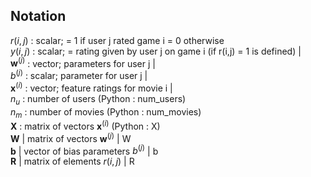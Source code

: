 ## Notation  
  

  
$r(i,j)$  :  scalar; = 1 if user j rated game i = 0 otherwise                          
$y(i,j)$  :  scalar; = rating given by user j on game i (if r(i,j) = 1 is defined)	    |  
$\mathbf{w}^{(j)}$ : vector; parameters for user j                                             |  
$b^{(j)}$  :  scalar; parameter for user j                                              |  
$\mathbf{x}^{(i)}$  :  vector; feature ratings for movie i                                       |  
$n_u$  :  number of users  (Python : num_users)  
$n_m$  :  number of movies (Python : num_movies)  
$\mathbf{X}$  :   matrix of vectors $\mathbf{x}^{(i)}$  (Python : X)      
$\mathbf{W}$          | matrix of vectors $\mathbf{w}^{(j)}$                                      |     W  
$\mathbf{b}$          | vector of bias parameters $b^{(j)}$                                       |     b  
$\mathbf{R}$          | matrix of elements $r(i,j)$                                               |     R
